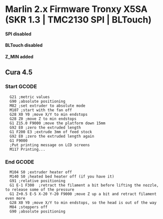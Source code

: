 # Marlin 2.x Firmware Tronxy X5SA (SKR 1.3 | TMC2130 SPI | BLTouch)

#### SPI disabled
#### BLTouch disabled
#### Z_MIN added


## Cura 4.5

### Start GCODE
```
  G21 ;metric values
  G90 ;absolute positioning
  M82 ;set extruder to absolute mode
  M107 ;start with the fan off
  G28 X0 Y0 ;move X/Y to min endstops
  G28 Z0 ;move Z to min endstops
  G1 Z15.0 F9000 ;move the platform down 15mm
  G92 E0 ;zero the extruded length
  G1 F200 E3 ;extrude 3mm of feed stock
  G92 E0 ;zero the extruded length again
  G1 F9000
  ;Put printing message on LCD screens
  M117 Printing...
```
### End GCODE
```
  M104 S0 ;extruder heater off
  M140 S0 ;heated bed heater off (if you have it)
  G91 ;relative positioning
  G1 E-1 F300  ;retract the filament a bit before lifting the nozzle, to release some of the pressure
  G1 Z+0.5 E-5 X-20 Y-20 F9000 ;move Z up a bit and retract filament even more
  G28 X0 Y0 ;move X/Y to min endstops, so the head is out of the way
  M84 ;steppers off
  G90 ;absolute positioning
```